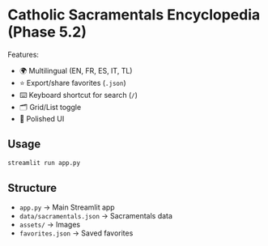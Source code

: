 # Catholic Sacramentals Encyclopedia (Phase 5.2)

Features:
- 🌍 Multilingual (EN, FR, ES, IT, TL)
- ⭐ Export/share favorites (`.json`)
- ⌨️ Keyboard shortcut for search (`/`)
- 🗂️ Grid/List toggle
- 🎨 Polished UI

## Usage
```bash
streamlit run app.py
```

## Structure
- `app.py` → Main Streamlit app
- `data/sacramentals.json` → Sacramentals data
- `assets/` → Images
- `favorites.json` → Saved favorites
